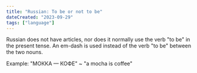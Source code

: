 ```yaml
---
title: "Russian: To be or not to be"
dateCreated: "2023-09-29"
tags: ["language"]
---
```


Russian does not have articles, nor does it normally use the verb "to be" in the present tense. An em-dash is used instead of the verb "to be" between the two nouns.

Example: "МОККА — КОФЕ" ~ "a mocha is coffee"
